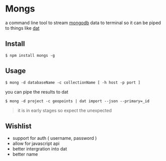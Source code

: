 # Mongs

a command line tool to stream [mongodb](http://www.mongodb.com/) data to terminal so it can be piped to things like [dat](http://dat-data.org)

## Install

    $ npm install mongs -g

## Usage

    $ mong -d databaseName -c collectionName [ -h host -p port ]

you can pipe the results to dat

    $ mong -d project -c geopoints | dat import --json --primary=_id  

> it is in early stages so expect the unexpected

## Wishlist

- support for auth ( username, password )
- allow for javascript api
- better intergration into dat
- better name

